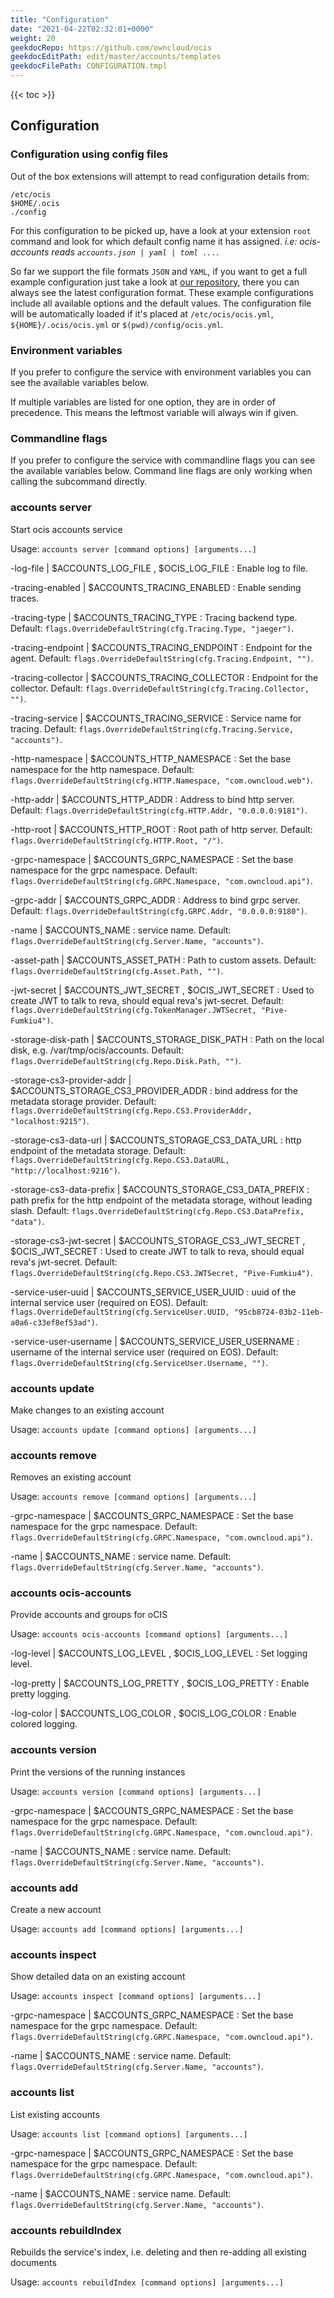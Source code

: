 ```yaml
---
title: "Configuration"
date: "2021-04-22T02:32:01+0000"
weight: 20
geekdocRepo: https://github.com/owncloud/ocis
geekdocEditPath: edit/master/accounts/templates
geekdocFilePath: CONFIGURATION.tmpl
---
```


{{< toc >}}

## Configuration

### Configuration using config files

Out of the box extensions will attempt to read configuration details from:

```console
/etc/ocis
$HOME/.ocis
./config
```

For this configuration to be picked up, have a look at your extension `root` command and look for which default config name it has assigned. *i.e: ocis-accounts reads `accounts.json | yaml | toml ...`*.

So far we support the file formats `JSON` and `YAML`, if you want to get a full example configuration just take a look at [our repository](https://github.com/owncloud/ocis/tree/master/accounts/config), there you can always see the latest configuration format. These example configurations include all available options and the default values. The configuration file will be automatically loaded if it's placed at `/etc/ocis/ocis.yml`, `${HOME}/.ocis/ocis.yml` or `$(pwd)/config/ocis.yml`.

### Environment variables

If you prefer to configure the service with environment variables you can see the available variables below.

If multiple variables are listed for one option, they are in order of precedence. This means the leftmost variable will always win if given.

### Commandline flags

If you prefer to configure the service with commandline flags you can see the available variables below. Command line flags are only working when calling the subcommand directly.

### accounts server

Start ocis accounts service

Usage: `accounts server [command options] [arguments...]`

-log-file |  $ACCOUNTS_LOG_FILE , $OCIS_LOG_FILE
: Enable log to file.

-tracing-enabled |  $ACCOUNTS_TRACING_ENABLED
: Enable sending traces.

-tracing-type |  $ACCOUNTS_TRACING_TYPE
: Tracing backend type. Default: `flags.OverrideDefaultString(cfg.Tracing.Type, "jaeger")`.

-tracing-endpoint |  $ACCOUNTS_TRACING_ENDPOINT
: Endpoint for the agent. Default: `flags.OverrideDefaultString(cfg.Tracing.Endpoint, "")`.

-tracing-collector |  $ACCOUNTS_TRACING_COLLECTOR
: Endpoint for the collector. Default: `flags.OverrideDefaultString(cfg.Tracing.Collector, "")`.

-tracing-service |  $ACCOUNTS_TRACING_SERVICE
: Service name for tracing. Default: `flags.OverrideDefaultString(cfg.Tracing.Service, "accounts")`.

-http-namespace |  $ACCOUNTS_HTTP_NAMESPACE
: Set the base namespace for the http namespace. Default: `flags.OverrideDefaultString(cfg.HTTP.Namespace, "com.owncloud.web")`.

-http-addr |  $ACCOUNTS_HTTP_ADDR
: Address to bind http server. Default: `flags.OverrideDefaultString(cfg.HTTP.Addr, "0.0.0.0:9181")`.

-http-root |  $ACCOUNTS_HTTP_ROOT
: Root path of http server. Default: `flags.OverrideDefaultString(cfg.HTTP.Root, "/")`.

-grpc-namespace |  $ACCOUNTS_GRPC_NAMESPACE
: Set the base namespace for the grpc namespace. Default: `flags.OverrideDefaultString(cfg.GRPC.Namespace, "com.owncloud.api")`.

-grpc-addr |  $ACCOUNTS_GRPC_ADDR
: Address to bind grpc server. Default: `flags.OverrideDefaultString(cfg.GRPC.Addr, "0.0.0.0:9180")`.

-name |  $ACCOUNTS_NAME
: service name. Default: `flags.OverrideDefaultString(cfg.Server.Name, "accounts")`.

-asset-path |  $ACCOUNTS_ASSET_PATH
: Path to custom assets. Default: `flags.OverrideDefaultString(cfg.Asset.Path, "")`.

-jwt-secret |  $ACCOUNTS_JWT_SECRET , $OCIS_JWT_SECRET
: Used to create JWT to talk to reva, should equal reva's jwt-secret. Default: `flags.OverrideDefaultString(cfg.TokenManager.JWTSecret, "Pive-Fumkiu4")`.

-storage-disk-path |  $ACCOUNTS_STORAGE_DISK_PATH
: Path on the local disk, e.g. /var/tmp/ocis/accounts. Default: `flags.OverrideDefaultString(cfg.Repo.Disk.Path, "")`.

-storage-cs3-provider-addr |  $ACCOUNTS_STORAGE_CS3_PROVIDER_ADDR
: bind address for the metadata storage provider. Default: `flags.OverrideDefaultString(cfg.Repo.CS3.ProviderAddr, "localhost:9215")`.

-storage-cs3-data-url |  $ACCOUNTS_STORAGE_CS3_DATA_URL
: http endpoint of the metadata storage. Default: `flags.OverrideDefaultString(cfg.Repo.CS3.DataURL, "http://localhost:9216")`.

-storage-cs3-data-prefix |  $ACCOUNTS_STORAGE_CS3_DATA_PREFIX
: path prefix for the http endpoint of the metadata storage, without leading slash. Default: `flags.OverrideDefaultString(cfg.Repo.CS3.DataPrefix, "data")`.

-storage-cs3-jwt-secret |  $ACCOUNTS_STORAGE_CS3_JWT_SECRET , $OCIS_JWT_SECRET
: Used to create JWT to talk to reva, should equal reva's jwt-secret. Default: `flags.OverrideDefaultString(cfg.Repo.CS3.JWTSecret, "Pive-Fumkiu4")`.

-service-user-uuid |  $ACCOUNTS_SERVICE_USER_UUID
: uuid of the internal service user (required on EOS). Default: `flags.OverrideDefaultString(cfg.ServiceUser.UUID, "95cb8724-03b2-11eb-a0a6-c33ef8ef53ad")`.

-service-user-username |  $ACCOUNTS_SERVICE_USER_USERNAME
: username of the internal service user (required on EOS). Default: `flags.OverrideDefaultString(cfg.ServiceUser.Username, "")`.

### accounts update

Make changes to an existing account

Usage: `accounts update [command options] [arguments...]`

### accounts remove

Removes an existing account

Usage: `accounts remove [command options] [arguments...]`

-grpc-namespace |  $ACCOUNTS_GRPC_NAMESPACE
: Set the base namespace for the grpc namespace. Default: `flags.OverrideDefaultString(cfg.GRPC.Namespace, "com.owncloud.api")`.

-name |  $ACCOUNTS_NAME
: service name. Default: `flags.OverrideDefaultString(cfg.Server.Name, "accounts")`.

### accounts ocis-accounts

Provide accounts and groups for oCIS

Usage: `accounts ocis-accounts [command options] [arguments...]`

-log-level |  $ACCOUNTS_LOG_LEVEL , $OCIS_LOG_LEVEL
: Set logging level.

-log-pretty |  $ACCOUNTS_LOG_PRETTY , $OCIS_LOG_PRETTY
: Enable pretty logging.

-log-color |  $ACCOUNTS_LOG_COLOR , $OCIS_LOG_COLOR
: Enable colored logging.

### accounts version

Print the versions of the running instances

Usage: `accounts version [command options] [arguments...]`

-grpc-namespace |  $ACCOUNTS_GRPC_NAMESPACE
: Set the base namespace for the grpc namespace. Default: `flags.OverrideDefaultString(cfg.GRPC.Namespace, "com.owncloud.api")`.

-name |  $ACCOUNTS_NAME
: service name. Default: `flags.OverrideDefaultString(cfg.Server.Name, "accounts")`.

### accounts add

Create a new account

Usage: `accounts add [command options] [arguments...]`

### accounts inspect

Show detailed data on an existing account

Usage: `accounts inspect [command options] [arguments...]`

-grpc-namespace |  $ACCOUNTS_GRPC_NAMESPACE
: Set the base namespace for the grpc namespace. Default: `flags.OverrideDefaultString(cfg.GRPC.Namespace, "com.owncloud.api")`.

-name |  $ACCOUNTS_NAME
: service name. Default: `flags.OverrideDefaultString(cfg.Server.Name, "accounts")`.

### accounts list

List existing accounts

Usage: `accounts list [command options] [arguments...]`

-grpc-namespace |  $ACCOUNTS_GRPC_NAMESPACE
: Set the base namespace for the grpc namespace. Default: `flags.OverrideDefaultString(cfg.GRPC.Namespace, "com.owncloud.api")`.

-name |  $ACCOUNTS_NAME
: service name. Default: `flags.OverrideDefaultString(cfg.Server.Name, "accounts")`.

### accounts rebuildIndex

Rebuilds the service's index, i.e. deleting and then re-adding all existing documents

Usage: `accounts rebuildIndex [command options] [arguments...]`

